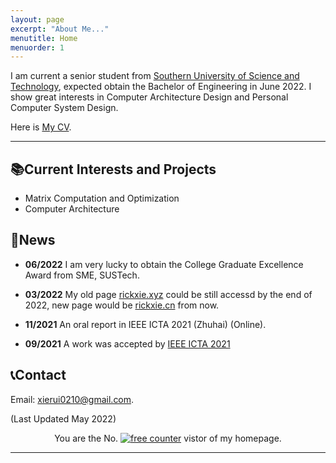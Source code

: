 ```yaml
---
layout: page
excerpt: "About Me..."
menutitle: Home
menuorder: 1
---
```

I am current a senior student from [Southern University of Science and Technology](https://www.sustech.edu.cn/en/), expected obtain the Bachelor of Engineering in June 2022. I show great interests in Computer Architecture Design and Personal Computer System Design.

<!-- My undergraduate supervisor is [Quan Chen](https://faculty.sustech.edu.cn/chenq3/en). -->

Here is [My CV](doc\xie_cv_display.pdf).

---

## 📚Current Interests and Projects

- Matrix Computation and Optimization
- Computer Architecture

## 📰News

* **06/2022** I am very lucky to obtain the College Graduate Excellence Award from SME, SUSTech.

* **03/2022** My old page [rickxie.xyz](https://rickxie.xyz) could be still accessd by the end of 2022, new page would be [rickxie.cn](https://rickxie.cn) from now.

<!-- * **03/2022** A work was accepted by [DAC 2022](https://www.dac.com/) (Embedded Systems and Software) (San Francisco). -->

* **11/2021** An oral report in IEEE ICTA 2021 (Zhuhai) (Online).

<!-- * **10/2021** A Chinese patent published. -->

* **09/2021** A work was accepted by [IEEE ICTA 2021](http://www.ieee-icta.net/)

## 📞Contact

Email: [xierui0210@gmail.com](mailto:xierui0210@gmail.com).


(Last Updated May 2022)

<div align=center>You are the No. <a href='https://www.counter12.com'><img src='https://www.counter12.com/img-Ay4w35cD6aCbb3Z4-22.gif' border='0' alt='free counter'></a> vistor of my homepage.<script type='text/javascript' src='https://www.counter12.com/ad.js?id=Ay4w35cD6aCbb3Z4'></script></div>

---

<!-- for rickxie.cn -->

<script type='text/javascript' id='clustrmaps' src='//cdn.clustrmaps.com/map_v2.js?cl=ffffff&w=300&t=n&d=3p-vIrt5cRJ99hVpVm3E0PmXHIg3YvSe4uSxEE5vp7Q'></script>
